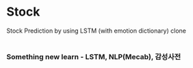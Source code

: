 # Stock

Stock Prediction by using LSTM (with emotion dictionary) clone<br>
<br>
### Something new learn - LSTM, NLP(Mecab), 감성사전
<br>
